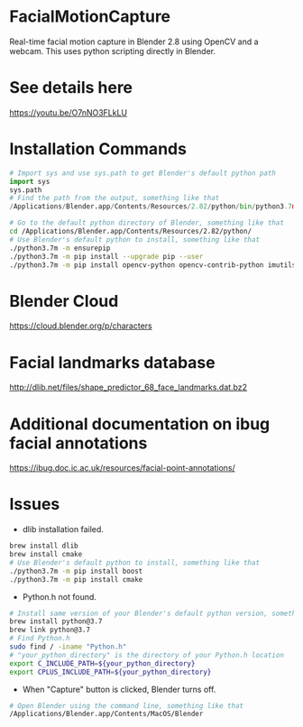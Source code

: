 # FacialMotionCapture
Real-time facial motion capture in Blender 2.8 using OpenCV and a webcam.
This uses python scripting directly in Blender.

# See details here
https://youtu.be/O7nNO3FLkLU

# Installation Commands
```python
# Import sys and use sys.path to get Blender's default python path
import sys
sys.path
# Find the path from the output, something like that
/Applications/Blender.app/Contents/Resources/2.82/python/bin/python3.7m
```
```bash
# Go to the default python directory of Blender, something like that
cd /Applications/Blender.app/Contents/Resources/2.82/python/
# Use Blender's default python to install, something like that
./python3.7m -m ensurepip
./python3.7m -m pip install --upgrade pip --user
./python3.7m -m pip install opencv-python opencv-contrib-python imutils numpy dlib --user
```
# Blender Cloud
https://cloud.blender.org/p/characters

# Facial landmarks database
http://dlib.net/files/shape_predictor_68_face_landmarks.dat.bz2

# Additional documentation on ibug facial annotations
https://ibug.doc.ic.ac.uk/resources/facial-point-annotations/

# Issues
- dlib installation failed.
```bash
brew install dlib
brew install cmake
# Use Blender's default python to install, something like that
./python3.7m -m pip install boost
./python3.7m -m pip install cmake
```
- Python.h not found.
```bash
# Install same version of your Blender's default python version, something like that
brew install python@3.7
brew link python@3.7
# Find Python.h
sudo find / -iname "Python.h"
# "your_python_directory" is the directory of your Python.h location
export C_INCLUDE_PATH=${your_python_directory}
export CPLUS_INCLUDE_PATH=${your_python_directory}
```
- When "Capture" button is clicked, Blender turns off.
```bash
# Open Blender using the command line, something like that
/Applications/Blender.app/Contents/MacOS/Blender
```